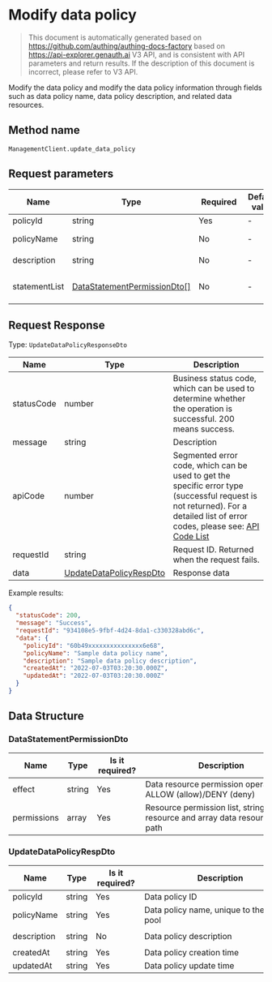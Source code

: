 # Modify data policy

<!--
Warning ⚠️:
Do not modify this document directly,
https://github.com/Authing/authing-docs-factory
Use this project to generate
-->

<LastUpdated />

> This document is automatically generated based on https://github.com/authing/authing-docs-factory based on https://api-explorer.genauth.ai V3 API, and is consistent with API parameters and return results. If the description of this document is incorrect, please refer to V3 API.

Modify the data policy and modify the data policy information through fields such as data policy name, data policy description, and related data resources.

## Method name

`ManagementClient.update_data_policy`

## Request parameters

| Name          | Type                                                                   | <div style="width:80px">Required</div> | <div style="width:60px">Default value</div> | <div style="width:300px">Description</div>                                           | <div style="width:200px">Sample value</div> |
| ------------- | ---------------------------------------------------------------------- | -------------------------------------- | ------------------------------------------- | ------------------------------------------------------------------------------------ | ------------------------------------------- |
| policyId      | string                                                                 | Yes                                    | -                                           | Data policy ID                                                                       | `60b49xxxxxxxxxxxxxxx6e68`                  |
| policyName    | string                                                                 | No                                     | -                                           | Data policy name, unique to the user pool                                            | `Sample data policy name`                   |
| description   | string                                                                 | No                                     | -                                           | Data policy description                                                              | `Sample data policy description`            |
| statementList | <a href="#DataStatementPermissionDto">DataStatementPermissionDto[]</a> | No                                     | -                                           | Data permission list, all data permissions under each policy. Array length limit: 5. |                                             |

## Request Response

Type: `UpdateDataPolicyResponseDto`

| Name       | Type                                                           | Description                                                                                                                                                                                                                                                                                                                                         |
| ---------- | -------------------------------------------------------------- | --------------------------------------------------------------------------------------------------------------------------------------------------------------------------------------------------------------------------------------------------------------------------------------------------------------------------------------------------- |
| statusCode | number                                                         | Business status code, which can be used to determine whether the operation is successful. 200 means success.                                                                                                                                                                                                                                        |
| message    | string                                                         | Description                                                                                                                                                                                                                                                                                                                                         |
| apiCode    | number                                                         | Segmented error code, which can be used to get the specific error type (successful request is not returned). For a detailed list of error codes, please see: [API Code List](https://api-explorer.genauth.ai/?tag=group/%E5%BC%80%E5%8F%91%E5%87%86%E5%A4%87#tag/%E5%BC%80%E5%8F%91%E5%87%86%E5%A4%87/%E9%94%99%E8%AF%AF%E5%A4%84%E7%90%86/apiCode) |
| requestId  | string                                                         | Request ID. Returned when the request fails.                                                                                                                                                                                                                                                                                                        |
| data       | <a href="#UpdateDataPolicyRespDto">UpdateDataPolicyRespDto</a> | Response data                                                                                                                                                                                                                                                                                                                                       |

Example results:

```json
{
  "statusCode": 200,
  "message": "Success",
  "requestId": "934108e5-9fbf-4d24-8da1-c330328abd6c",
  "data": {
    "policyId": "60b49xxxxxxxxxxxxxxx6e68",
    "policyName": "Sample data policy name",
    "description": "Sample data policy description",
    "createdAt": "2022-07-03T03:20:30.000Z",
    "updatedAt": "2022-07-03T03:20:30.000Z"
  }
}
```

## Data Structure

### <a id="DataStatementPermissionDto"></a> DataStatementPermissionDto

| Name        | Type   | <div style="width:80px">Is it required?</div> | <div style="width:300px">Description</div>                                      | <div style="width:200px">Sample value</div>                                                                                         |
| ----------- | ------ | --------------------------------------------- | ------------------------------------------------------------------------------- | ----------------------------------------------------------------------------------------------------------------------------------- |
| effect      | string | Yes                                           | Data resource permission operation: ALLOW (allow)/DENY (deny)                   | DENY                                                                                                                                |
| permissions | array  | Yes                                           | Resource permission list, string data resource and array data resource, no path | `["namespaceCode/stringResourceCode/action","namespaceCode/arrayResourceCode/action","namespaceCode/treeResourceCode/path/action"]` |

### <a id="UpdateDataPolicyRespDto"></a> UpdateDataPolicyRespDto

| Name        | Type   | <div style="width:80px">Is it required?</div> | <div style="width:300px">Description</div> | <div style="width:200px">Sample value</div> |
| ----------- | ------ | --------------------------------------------- | ------------------------------------------ | ------------------------------------------- |
| policyId    | string | Yes                                           | Data policy ID                             | `60b49xxxxxxxxxxxxxxx6e68`                  |
| policyName  | string | Yes                                           | Data policy name, unique to the user pool  | `Sample data policy name`                   |
| description | string | No                                            | Data policy description                    | `Sample data policy description`            |
| createdAt   | string | Yes                                           | Data policy creation time                  | `2022-07-03T03:20:30.000Z`                  |
| updatedAt   | string | Yes                                           | Data policy update time                    | `2022-07-03T03:20:30.000Z`                  |
